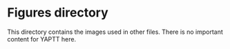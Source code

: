 # Figures directory
This directory contains the images used in other files. There is no important content for YAPTT here.
